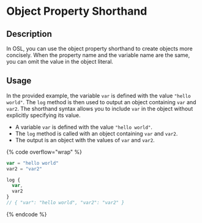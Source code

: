 # Object Property Shorthand

## Description

In OSL, you can use the object property shorthand to create objects more concisely. When the property name and the variable name are the same, you can omit the value in the object literal.

## Usage

In the provided example, the variable `var` is defined with the value `"hello world"`. The `log` method is then used to output an object containing `var` and `var2`. The shorthand syntax allows you to include `var` in the object without explicitly specifying its value.

* A variable `var` is defined with the value `"hello world"`.
* The `log` method is called with an object containing `var` and `var2`.
* The output is an object with the values of `var` and `var2`.

{% code overflow="wrap" %}
```javascript
var = "hello world"
var2 = "var2"

log {
  var,
  var2
}
// { "var": "hello world", "var2": "var2" }
```
{% endcode %}